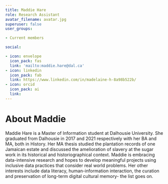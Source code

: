 ```yaml
---
title: Maddie Hare
role: Research Assistant
avatar_filename: avatar.jpg
superuser: false
user_groups:

- Current members

social:

- icon: envelope
  icon_pack: fas
  link: 'mailto:maddie.hare@dal.ca'
- icon: linkedin
  icon_pack: fab
  link: https://www.linkedin.com/in/madelaine-h-8a98b522b/
- icon: orcid
  icon_pack: ai
  link:
---
```


# About Maddie

Maddie Hare is a Master of Information student at Dalhousie University. She graduated from Dalhousie in 2017 and 2021 respectively with her BA and MA, both in History. Her MA thesis studied the plantation records of one Jamaican estate and discussed the amelioration of slavery at the sugar work in its historical and historiographical context. Maddie is embracing data-intensive research and hopes to develop meaningful projects using inclusive data practices that consider real world problems. Her other interests include data literacy, human-information interaction, the curation and preservation of long-term digital cultural memory- the list goes on. 